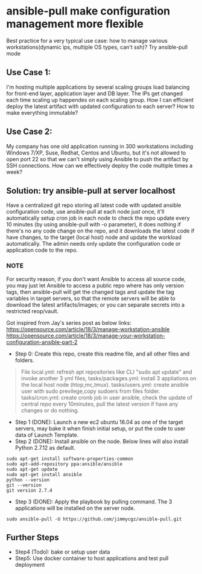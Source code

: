 # ansible-pull make configuration management more flexible
Best practice for a very typical use case: how to manage various workstations(dynamic ips, multiple OS types, can't ssh)? Try ansible-pull mode

## Use Case 1:

I'm hosting multiple applications by several scaling groups load balancing for front-end layer, application layer and DB layer. The IPs get changed each time scaling up happendes on each scaling group. How I can efficient deploy the latest artifact with updated configuration to each server? How to make everything immutable?

## Use Case 2:

My company has one old application running in 300 workstations including Windows 7/XP, Suse, Redhat, Centos and Ubuntu, but it's not allowed to open port 22 so that we can't simply using Ansible to push the artifact by SSH connections. How can we effectively deploy the code multiple times a week?

## Solution: try ansible-pull at server localhost
Have a centralized git repo storing all latest code with updated ansible configuration code, use ansible-pull at each node just once, it'll automatically setup cron job in each node to check the repo update every 10 minutes (by using ansible-pull with -o parameter), it does nothing if there's no any code change on the repo, and it downloads the latest code if have changes, to the target (local host) node and update the workload automatically. The admin needs only update the configuration code or application code to the repo.

### NOTE
For security reason, if you don't want Ansible to access all source code, you may just let Ansible to access a public repo where has only version tags, then ansible-pull will get the changed tags and update the tag variables in target servers, so that the remote servers will be able to download the latest artifacts/images; or you can separate secrets into a restricted reop/vault.

Got inspired from Jay's series post as below links:
https://opensource.com/article/18/3/manage-workstation-ansible
https://opensource.com/article/18/3/manage-your-workstation-configuration-ansible-part-2

* Step 0: Create this repo, create this readme file, and all other files and folders.
> File local.yml: refresh apt repositories like CLI "sudo apt update" and invoke another 3 yml files, 
> tasks/packages.yml: install 3 appliations on the local host node (htop,mc,tmux).
> tasks/users.yml: create ansible user with sudo previlege,copy sudoers from files folder.
> tasks/cron.yml: create cronb job in user ansible, check the update of central repo every 10minutes, pull the latest version if have any changes or do nothing.

* Step 1 (DONE): Launch a new ec2 ubuntu 16.04 as one of the target servers, may bake it when finish initial setup, or put the code to user data of Launch Template.
* Step 2 (DONE): Install ansible on the node. Below lines will also install Python 2.7.12 as default.

```
sudo apt-get install software-properties-common
sudo apt-add-repository ppa:ansible/ansible
sudo apt-get update
sudo apt-get install ansible
python --version
git --version
git version 2.7.4
```

* Step 3 (DONE): Apply the playbook by pulling command. The 3 applications will be installed on the server node.

```
sudo ansible-pull -U https://github.com/jimmycgz/ansible-pull.git
```

## Further Steps
* Step4 (Todo): bake or setup user data
* Step5: Use docker container to host applications and test pull deployment

